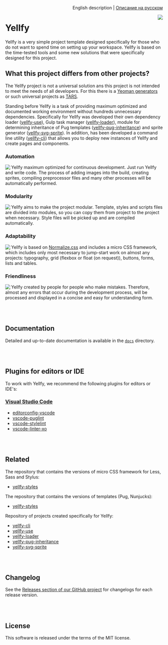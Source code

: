 <p align="right">English description | <a href="README_RU.md">Описание на русском</a></p>

<img src="https://cloud.githubusercontent.com/assets/7034281/17787516/1d6d51da-6592-11e6-925b-b0f141b8e4f0.png" align="right"/>

# Yellfy

Yellfy is a very simple project template designed specifically for those who do not want to spend time on setting up your workspace. Yellfy is based on the time-tested tools and some new solutions that were specifically designed for this project.




## What this project differs from other projects?

The Yellfy project is not a universal solution ans this project is not intended to meet the needs of all developers. For this there is a [Yeoman generators](http://yeoman.io/generators/) or such universal projects as [TARS](https://github.com/tars/tars).

Standing before Yellfy is a task of providing maximum optimized and documented working environment without hundreds unnecessary dependencies. Specifically for Yellfy was developed their own dependency loader ([yellfy-use](https://github.com/mrmlnc/yellfy-use)), Gulp task manager ([yellfy-loader](https://github.com/mrmlnc/yellfy-loader)), module for determining inheritance of Pug templates ([yellfy-pug-inheritance](https://github.com/mrmlnc/yellfy-pug-inheritance)) and sprite generator ([yellfy-svg-sprite](https://github.com/mrmlnc/yellfy-svg-sprite)). In addition, has been developed a command line utility ([yellfy-cli](https://github.com/mrmlnc/yellfy-cli)) that allows you to deploy new instances of Yellfy and create pages and components.


### Automation

<img src="https://cloud.githubusercontent.com/assets/7034281/17788726/bd9785c2-6597-11e6-8fab-97810c42987d.png" align="left"/>

Yellfy maximum optimized for continuous development. Just run Yellfy and write code. The process of adding images into the build, creating sprites, compiling preprocessor files and many other processes will be automatically performed.

### Modularity

<img src="https://cloud.githubusercontent.com/assets/7034281/17788847/38ba5662-6598-11e6-96ca-b1a2a1dbf910.png" align="left"/>

Yellfy aims to make the project modular. Template, styles and scripts files are divided into modules, so you can copy them from project to the project when necessary. Style files will be picked up and are compiled automatically.

### Adaptability

<img src="https://cloud.githubusercontent.com/assets/7034281/17789156/93bbac4a-6599-11e6-9bb1-bf0a0a892794.png" align="left"/>

Yellfy is based on [Normalize.css](http://necolas.github.io/normalize.css/) and includes a micro CSS framework, which includes only most necessary to jump-start work on almost any projects: typography, grid (flexbox or float (on request)), buttons, forms, lists and tables.

### Friendliness

<img src="https://cloud.githubusercontent.com/assets/7034281/17789317/678a8dc0-659a-11e6-9c17-08abd71ea32a.png" align="left"/>

Yellfy created by people for people who make mistakes. Therefore, almost any errors that occur during the development process, will be processed and displayed in a concise and easy for understanding form.




<br/><br/>
## Documentation

Detailed and up-to-date documentation is available in the [`docs`](https://github.com/mrmlnc/yellfy/tree/2.0.0/docs) directory.




<br/><br/>
## Plugins for editors or IDE

To work with Yellfy, we recommend the following plugins for editors or IDE's:

### [Visual Studio Code](https://code.visualstudio.com)

  * [editorconfig-vscode](https://marketplace.visualstudio.com/items?itemName=EditorConfig.EditorConfig)
  * [vscode-puglint](https://marketplace.visualstudio.com/items?itemName=mrmlnc.vscode-puglint)
  * [vscode-stylelint](https://marketplace.visualstudio.com/items?itemName=shinnn.stylelint)
  * [vscode-linter-xo](https://marketplace.visualstudio.com/items?itemName=samverschueren.linter-xo)




<br/><br/>
## Related

The repository that contains the versions of micro CSS framework for Less, Sass and Stylus:

  * [yellfy-styles](https://github.com/mrmlnc/yellfy-styles)

The repository that contains the versions of templates (Pug, Nunjucks):

  * [yellfy-styles](https://github.com/mrmlnc/yellfy-templates)

Repository of projects created specifically for Yellfy:

  * [yellfy-cli](https://github.com/mrmlnc/yellfy-cli)
  * [yellfy-use](https://github.com/mrmlnc/yellfy-use)
  * [yellfy-loader](https://github.com/mrmlnc/yellfy-loader)
  * [yellfy-pug-inheritance](https://github.com/mrmlnc/yellfy-pug-inheritance)
  * [yellfy-svg-sprite](https://github.com/mrmlnc/yellfy-svg-sprite)




<br/><br/>
## Changelog

See the [Releases section of our GitHub project](https://github.com/mrmlnc/yellfy/releases) for changelogs for each release version.




<br/><br/>
## License

This software is released under the terms of the MIT license.
